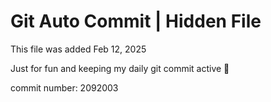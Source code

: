 # Git Auto Commit | Hidden File

This file was added Feb 12, 2025

Just for fun and keeping my daily git commit active 🤪

commit number: 2092003
